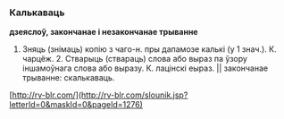 ### Калькаваць
**дзеяслоў, закончанае і незакончанае трыванне**

1. Зняць (знімаць) копію з чаго-н. пры дапамозе калькі (у 1 знач.). К. чарцёж. 2. Стварыць (ствараць) слова або выраз па ўзору іншамоўнага слова або выразу. К. лацінскі еыраз. || закончанае трыванне: скалькаваць.

<a rel="author">[http://rv-blr.com/](http://rv-blr.com/slounik.jsp?letterId=0&maskId=0&pageId=1276)</a>
